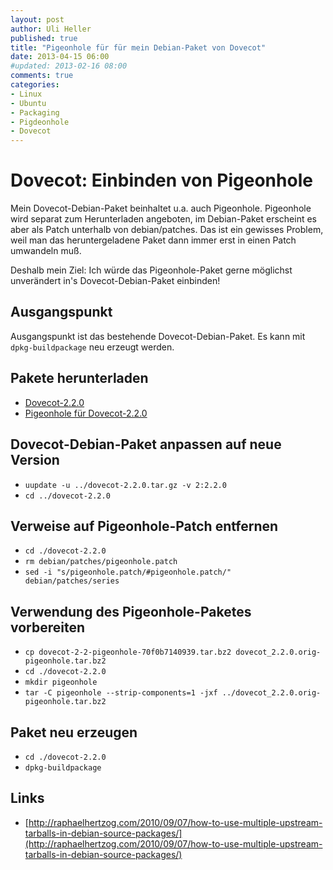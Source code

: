 ```yaml
---
layout: post
author: Uli Heller
published: true
title: "Pigeonhole für für mein Debian-Paket von Dovecot"
date: 2013-04-15 06:00
#updated: 2013-02-16 08:00
comments: true
categories: 
- Linux
- Ubuntu
- Packaging
- Pigdeonhole
- Dovecot
---
```


Dovecot: Einbinden von Pigeonhole
=================================

Mein Dovecot-Debian-Paket beinhaltet u.a. auch Pigeonhole.
Pigeonhole wird separat zum Herunterladen angeboten, im Debian-Paket
erscheint es aber als Patch unterhalb von debian/patches. Das ist ein
gewisses Problem, weil man das heruntergeladene Paket dann immer erst
in einen Patch umwandeln muß.

Deshalb mein Ziel: Ich würde das Pigeonhole-Paket gerne möglichst
unverändert in's Dovecot-Debian-Paket einbinden!

<!-- more -->

Ausgangspunkt
-------------

Ausgangspunkt ist das bestehende Dovecot-Debian-Paket. Es kann mit
`dpkg-buildpackage` neu erzeugt werden.

Pakete herunterladen
--------------------

* [Dovecot-2.2.0](http://dovecot.org/releases/2.2/dovecot-2.2.0.tar.gz)
* [Pigeonhole für Dovecot-2.2.0](http://hg.rename-it.nl/dovecot-2.2-pigeonhole/archive/tip.tar.bz2)

Dovecot-Debian-Paket anpassen auf neue Version
----------------------------------------------

* `uupdate -u ../dovecot-2.2.0.tar.gz -v 2:2.2.0`
* `cd ../dovecot-2.2.0`

Verweise auf Pigeonhole-Patch entfernen
---------------------------------------

* `cd ./dovecot-2.2.0`
* `rm debian/patches/pigeonhole.patch`
* `sed -i "s/pigeonhole.patch/#pigeonhole.patch/" debian/patches/series`

Verwendung des Pigeonhole-Paketes vorbereiten
---------------------------------------------

* `cp dovecot-2-2-pigeonhole-70f0b7140939.tar.bz2 dovecot_2.2.0.orig-pigeonhole.tar.bz2`
* `cd ./dovecot-2.2.0`
* `mkdir pigeonhole`
* `tar -C pigeonhole --strip-components=1 -jxf ../dovecot_2.2.0.orig-pigeonhole.tar.bz2`

Paket neu erzeugen
------------------

* `cd ./dovecot-2.2.0`
* `dpkg-buildpackage`

Links
-----

* [http://raphaelhertzog.com/2010/09/07/how-to-use-multiple-upstream-tarballs-in-debian-source-packages/](http://raphaelhertzog.com/2010/09/07/how-to-use-multiple-upstream-tarballs-in-debian-source-packages/)
